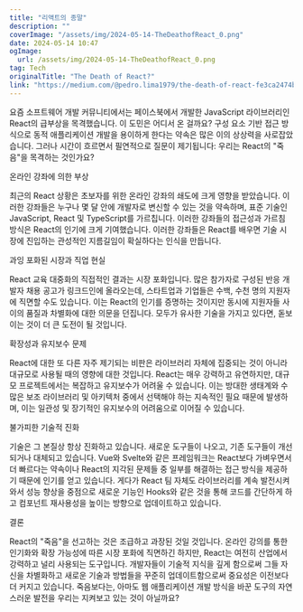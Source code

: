 ```yaml
---
title: "리액트의 종말"
description: ""
coverImage: "/assets/img/2024-05-14-TheDeathofReact_0.png"
date: 2024-05-14 10:47
ogImage: 
  url: /assets/img/2024-05-14-TheDeathofReact_0.png
tag: Tech
originalTitle: "The Death of React?"
link: "https://medium.com/@pedro.lima1979/the-death-of-react-fe3ca2474b0e"
---
```



요즘 소프트웨어 개발 커뮤니티에서는 페이스북에서 개발한 JavaScript 라이브러리인 React의 급부상을 목격했습니다. 이 도민은 어디서 온 걸까요? 구성 요소 기반 접근 방식으로 동적 애플리케이션 개발을 용이하게 한다는 약속은 많은 이의 상상력을 사로잡았습니다. 그러나 시간이 흐르면서 필연적으로 질문이 제기됩니다: 우리는 React의 "죽음"을 목격하는 것인가요?

온라인 강좌에 의한 부상

최근의 React 상황은 초보자를 위한 온라인 강좌의 쇄도에 크게 영향을 받았습니다. 이러한 강좌들은 누구나 몇 달 안에 개발자로 변신할 수 있는 것을 약속하며, 표준 기술인 JavaScript, React 및 TypeScript를 가르칩니다. 이러한 강좌들의 접근성과 가르침 방식은 React의 인기에 크게 기여했습니다. 이러한 강좌들은 React를 배우면 기술 시장에 진입하는 관성적인 지름길임이 확실하다는 인식을 만듭니다.

과잉 포화된 시장과 직업 현실



React 교육 대중화의 직접적인 결과는 시장 포화입니다. 많은 참가자로 구성된 반응 개발자 채용 공고가 링크드인에 올라오는데, 스타트업과 기업들은 수백, 수천 명의 지원자에 직면할 수도 있습니다. 이는 React의 인기를 증명하는 것이지만 동시에 지원자들 사이의 품질과 차별화에 대한 의문을 던집니다. 모두가 유사한 기술을 가지고 있다면, 돋보이는 것이 더 큰 도전이 될 것입니다.

확장성과 유지보수 문제

React에 대한 또 다른 자주 제기되는 비판은 라이브러리 자체에 집중되는 것이 아니라 대규모로 사용될 때의 영향에 대한 것입니다. React는 매우 강력하고 유연하지만, 대규모 프로젝트에서는 복잡하고 유지보수가 어려울 수 있습니다. 이는 방대한 생태계와 수많은 보조 라이브러리 및 아키텍처 중에서 선택해야 하는 지속적인 필요 때문에 발생하며, 이는 일관성 및 장기적인 유지보수의 어려움으로 이어질 수 있습니다.

불가피한 기술적 진화



기술은 그 본질상 항상 진화하고 있습니다. 새로운 도구들이 나오고, 기존 도구들이 개선되거나 대체되고 있습니다. Vue와 Svelte와 같은 프레임워크는 React보다 가벼우면서 더 빠르다는 약속이나 React의 지각된 문제들 중 일부를 해결하는 접근 방식을 제공하기 때문에 인기를 얻고 있습니다. 게다가 React 팀 자체도 라이브러리를 계속 발전시켜와서 성능 향상을 중점으로 새로운 기능인 Hooks와 같은 것을 통해 코드를 간단하게 하고 컴포넌트 재사용성을 높이는 방향으로 업데이트하고 있습니다.

결론

React의 "죽음"을 선고하는 것은 조급하고 과장된 것일 것입니다. 온라인 강의를 통한 인기화와 확장 가능성에 따른 시장 포화에 직면하긴 하지만, React는 여전히 산업에서 강력하고 널리 사용되는 도구입니다. 개발자들이 기술적 지식을 깊게 함으로써 그들 자신을 차별화하고 새로운 기술과 방법들을 꾸준히 업데이트함으로써 중요성은 이전보다 더 커지고 있습니다. 죽음보다는, 아마도 웹 애플리케이션 개발 방식을 바꾼 도구의 자연스러운 발전을 우리는 지켜보고 있는 것이 아닐까요?